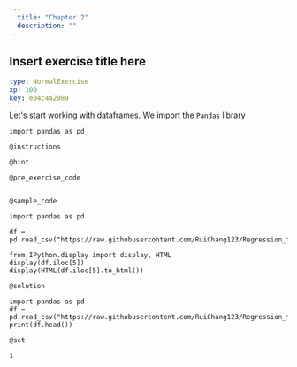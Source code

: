 ```yaml
---
  title: "Chapter 2"
  description: ""
---
```


## Insert exercise title here

```yaml
type: NormalExercise 
xp: 100 
key: e04c4a2989   
```


Let's start working with dataframes. 
We import the `Pandas` library 
```
import pandas as pd
```


`@instructions`


`@hint`


`@pre_exercise_code`

```{python}

```


`@sample_code`

```{python}
import pandas as pd

df = pd.read_csv("https://raw.githubusercontent.com/RuiChang123/Regression_for_house_price_estimation/master/final_data.csv")

from IPython.display import display, HTML
display(df.iloc[5])
display(HTML(df.iloc[5].to_html())
```

`@solution`

```{python}
import pandas as pd
df = pd.read_csv("https://raw.githubusercontent.com/RuiChang123/Regression_for_house_price_estimation/master/final_data.csv")
print(df.head())
```

`@sct`

```{python}
1
```
